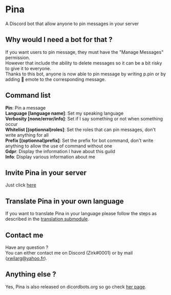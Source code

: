 # Pina
A Discord bot that allow anyone to pin messages in your server

## Why would I need a bot for that ?
If you want users to pin message, they must have the "Manage Messages" permission.<br/>
However that include the ability to delete messages so it can be a bit risky to give it to everyone.<br/>
Thanks to this bot, anyone is now able to pin message by writing p.pin or by adding 📌 emote to the corresponding message.

## Command list
**Pin**: Pin a message<br/>
**Language [language name]**: Set my speaking language<br/>
**Verbosity [none/error/info]**: Set if I say something or not when something occur<br/>
**Whitelist [(optionnal)roles]**: Set the roles that can pin messages, don't write anything for all<br/>
**Prefix [(optionnal)prefix]**: Set the prefix for bot command, don't write anything to allow the use of command without one<br/>
**Gdpr**: Display the information I have about this guild<br/>
**Info**: Display various information about me

## Invite Pina in your server
Just click [here](https://discordapp.com/oauth2/authorize?client_id=583314556848308261&permissions=10240&scope=bot)

## Translate Pina in your own language
If you want to translate Pina in your language please follow the steps as described in the [translation submodule](https://github.com/Xwilarg/Pina-translations/blob/master/CONTRIBUTING.md).

## Contact me
Have any question ?<br/>
You can either contact me on Discord (Zirk#0001) or by mail ([xwilarg@yahoo.fr](mailto:xwilarg@yahoo.fr)).

## Anything else ?
Yes, Pina is also released on dicordbots.org so go check [her page](https://discordbots.org/bot/583314556848308261).
